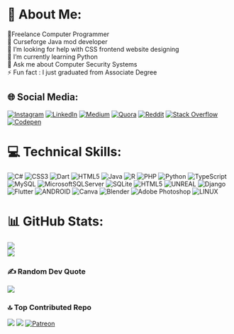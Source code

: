 # 💫 About Me:
🔭Freelance Computer Programmer<br>👯 Curseforge Java mod developer<br>🤝 I’m looking for help with CSS frontend website designing<br>🌱 I’m currently learning Python<br>💬 Ask me about Computer Security Systems<br>⚡ Fun fact : I just graduated from Associate Degree


## 🌐 Social Media:
[![Instagram](https://img.shields.io/badge/Instagram-%23E4405F.svg?logo=Instagram&logoColor=white)](https://instagram.com/_the_erdem_) [![LinkedIn](https://img.shields.io/badge/LinkedIn-%230077B5.svg?logo=linkedin&logoColor=white)](erdem-erçetin-262854222) [![Medium](https://img.shields.io/badge/Medium-12100E?logo=medium&logoColor=white)](https://medium.com/@@ymcerdem) [![Quora](https://img.shields.io/badge/Quora-%23B92B27.svg?logo=Quora&logoColor=white)](https://www.quora.com/profile/Erdem-Er%C3%A7etin)
[![Reddit](https://img.shields.io/badge/Reddit-%23FF4500.svg?logo=Reddit&logoColor=white)](https://reddit.com/user/BiberliSut) [![Stack Overflow](https://img.shields.io/badge/-Stackoverflow-FE7A16?logo=stack-overflow&logoColor=white)](https://stackoverflow.com/users/22241979/erdem-er%c3%a7etin) [![Codepen](https://img.shields.io/badge/Codepen-000000?style=for-the-badge&logo=codepen&logoColor=white)](https://codepen.io/BiberliSut) 

# 💻 Technical Skills:
![C#](https://img.shields.io/badge/c%23-%23239120.svg?style=for-the-badge&logo=c-sharp&logoColor=white) ![CSS3](https://img.shields.io/badge/css3-%231572B6.svg?style=for-the-badge&logo=css3&logoColor=white) ![Dart](https://img.shields.io/badge/dart-%230175C2.svg?style=for-the-badge&logo=dart&logoColor=white) ![HTML5](https://img.shields.io/badge/html5-%23E34F26.svg?style=for-the-badge&logo=html5&logoColor=white) ![Java](https://img.shields.io/badge/java-%23ED8B00.svg?style=for-the-badge&logo=java&logoColor=white) ![R](https://img.shields.io/badge/r-%23276DC3.svg?style=for-the-badge&logo=r&logoColor=white) ![PHP](https://img.shields.io/badge/php-%23777BB4.svg?style=for-the-badge&logo=php&logoColor=white) ![Python](https://img.shields.io/badge/python-3670A0?style=for-the-badge&logo=python&logoColor=ffdd54) ![TypeScript](https://img.shields.io/badge/typescript-%23007ACC.svg?style=for-the-badge&logo=typescript&logoColor=white) ![MySQL](https://img.shields.io/badge/mysql-%2300f.svg?style=for-the-badge&logo=mysql&logoColor=white) ![MicrosoftSQLServer](https://img.shields.io/badge/Microsoft%20SQL%20Sever-CC2927?style=for-the-badge&logo=microsoft%20sql%20server&logoColor=white) ![SQLite](https://img.shields.io/badge/sqlite-%2307405e.svg?style=for-the-badge&logo=sqlite&logoColor=white) ![HTML5](https://img.shields.io/badge/html5-%23E34F26.svg?style=for-the-badge&logo=html5&logoColor=white) ![UNREAL](https://img.shields.io/badge/unreal-%2320232a.svg?style=for-the-badge&logo=unreal-engine&logoColor=white) ![Django](https://img.shields.io/badge/django-%23092E20.svg?style=for-the-badge&logo=django&logoColor=white) ![Flutter](https://img.shields.io/badge/Flutter-%2302569B.svg?style=for-the-badge&logo=Flutter&logoColor=white) ![ANDROID](https://img.shields.io/badge/android-%2320232a.svg?style=for-the-badge&logo=android&logoColor=%a4c639) ![Canva](https://img.shields.io/badge/Canva-%2300C4CC.svg?style=for-the-badge&logo=Canva&logoColor=white) ![Blender](https://img.shields.io/badge/blender-%23F5792A.svg?style=for-the-badge&logo=blender&logoColor=white) ![Adobe Photoshop](https://img.shields.io/badge/adobephotoshop-%2331A8FF.svg?style=for-the-badge&logo=adobephotoshop&logoColor=white) ![LINUX](https://img.shields.io/badge/Linux-FCC624?style=for-the-badge&logo=linux&logoColor=black)
# 📊 GitHub Stats:
![](https://github-readme-streak-stats.herokuapp.com/?user=BiberliSut&theme=tokyonight&hide_border=false)<br/>
![](https://github-readme-stats.vercel.app/api/top-langs/?username=BiberliSut&theme=tokyonight&hide_border=false&include_all_commits=true&count_private=true&layout=compact)
### ✍️ Random Dev Quote
![](https://quotes-github-readme.vercel.app/api?type=horizontal&theme=gruvbox)
### 🔝 Top Contributed Repo
![](https://github-contributor-stats.vercel.app/api?username=BiberliSut&limit=5&theme=dark&combine_all_yearly_contributions=true)
[![](https://visitcount.itsvg.in/api?id=BiberliSut&icon=8&color=2)](https://visitcount.itsvg.in)
  [![Patreon](https://img.shields.io/badge/Patreon-F96854?style=for-the-badge&logo=patreon&logoColor=white)](https://www.patreon.com/user?u=97136101) 
